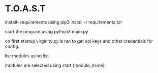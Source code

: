 # T.O.A.S.T

install- requirements using pip3 install -r requirements.txt

start the program using python3 main.py

on first startup virginity.py is ran to get api keys and other credentials for config.

list modules using list

modules are selected using start {module_name}
